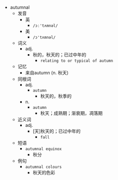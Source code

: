 - autumnal
  - 发音
    - 英
      - `/ɔː'tʌmnəl/`
    - 美
      - `/ɔ'tʌmnəl/`
  - 词义
    - adj.
      - 秋的，秋天的；已过中年的
        - `relating to or typical of autumn`
  - 记忆
    - 来自autumn (n. 秋天)
  - 同根词
    - adj.
      - `autumn`
        - 秋天的，秋季的
    - n.
      - `autumn`
        - 秋天；成熟期；渐衰期，凋落期
  - 近义词
    - adj.
      - [天]秋天的；已过中年的
        - `fall`
  - 短语
    - `autumnal equinox`
      - 秋分 
  - 例句
    - `autumnal colours`
      - 秋天的色彩

